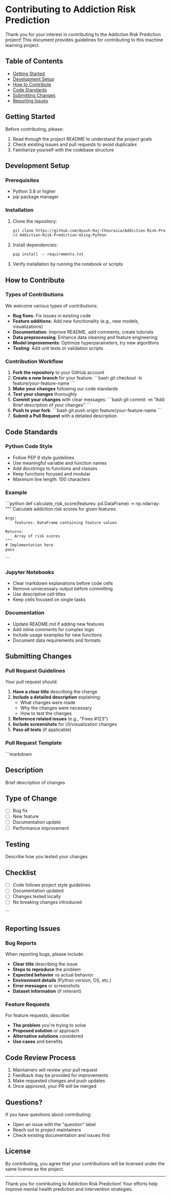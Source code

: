 # Contributing to Addiction Risk Prediction

Thank you for your interest in contributing to the Addiction Risk Prediction project! This document provides guidelines for contributing to this machine learning project.

## Table of Contents

- [Getting Started](#getting-started)
- [Development Setup](#development-setup)
- [How to Contribute](#how-to-contribute)
- [Code Standards](#code-standards)
- [Submitting Changes](#submitting-changes)
- [Reporting Issues](#reporting-issues)

## Getting Started

Before contributing, please:

1. Read through the project README to understand the project goals
2. Check existing issues and pull requests to avoid duplicates
3. Familiarize yourself with the codebase structure

## Development Setup

### Prerequisites

- Python 3.8 or higher
- pip package manager

### Installation

1. Clone the repository:

   ```bash
   git clone https://github.com/Ayush-Raj-Chourasia/Addiction-Risk-Prediction-Using-Python.git
   cd Addiction-Risk-Prediction-Using-Python
   ```

2. Install dependencies:

   ```bash
   pip install -r requirements.txt
   ```

3. Verify installation by running the notebook or scripts

## How to Contribute

### Types of Contributions

We welcome various types of contributions:

- **Bug fixes**: Fix issues in existing code
- **Feature additions**: Add new functionality (e.g., new models, visualizations)
- **Documentation**: Improve README, add comments, create tutorials
- **Data preprocessing**: Enhance data cleaning and feature engineering
- **Model improvements**: Optimize hyperparameters, try new algorithms
- **Testing**: Add unit tests or validation scripts

### Contribution Workflow

1. **Fork the repository** to your GitHub account
2. **Create a new branch** for your feature:
   \`\`\`bash
   git checkout -b feature/your-feature-name
   \`\`\`
3. **Make your changes** following our code standards
4. **Test your changes** thoroughly
5. **Commit your changes** with clear messages:
   \`\`\`bash
   git commit -m "Add: Brief description of your changes"
   \`\`\`
6. **Push to your fork**:
   \`\`\`bash
   git push origin feature/your-feature-name
   \`\`\`
7. **Submit a Pull Request** with a detailed description

## Code Standards

### Python Code Style

- Follow PEP 8 style guidelines
- Use meaningful variable and function names
- Add docstrings to functions and classes
- Keep functions focused and modular
- Maximum line length: 100 characters

### Example

\`\`\`python
def calculate_risk_score(features: pd.DataFrame) -> np.ndarray:
    """
    Calculate addiction risk scores for given features.
    
    Args:
        features: DataFrame containing feature values
        
    Returns:
        Array of risk scores
    """
    # Implementation here
    pass
\`\`\`

### Jupyter Notebooks

- Clear markdown explanations before code cells
- Remove unnecessary output before committing
- Use descriptive cell titles
- Keep cells focused on single tasks

### Documentation

- Update README.md if adding new features
- Add inline comments for complex logic
- Include usage examples for new functions
- Document data requirements and formats

## Submitting Changes

### Pull Request Guidelines

Your pull request should:

1. **Have a clear title** describing the change
2. **Include a detailed description** explaining:
   - What changes were made
   - Why the changes were necessary
   - How to test the changes
3. **Reference related issues** (e.g., "Fixes #123")
4. **Include screenshots** for UI/visualization changes
5. **Pass all tests** (if applicable)

### Pull Request Template

\`\`\`markdown

## Description

Brief description of changes

## Type of Change

- [ ] Bug fix
- [ ] New feature
- [ ] Documentation update
- [ ] Performance improvement

## Testing

Describe how you tested your changes

## Checklist

- [ ] Code follows project style guidelines
- [ ] Documentation updated
- [ ] Changes tested locally
- [ ] No breaking changes introduced

\`\`\`

## Reporting Issues

### Bug Reports

When reporting bugs, please include:

- **Clear title** describing the issue
- **Steps to reproduce** the problem
- **Expected behavior** vs actual behavior
- **Environment details** (Python version, OS, etc.)
- **Error messages** or screenshots
- **Dataset information** (if relevant)

### Feature Requests

For feature requests, describe:

- **The problem** you're trying to solve
- **Proposed solution** or approach
- **Alternative solutions** considered
- **Use cases** and benefits

## Code Review Process

1. Maintainers will review your pull request
2. Feedback may be provided for improvements
3. Make requested changes and push updates
4. Once approved, your PR will be merged

## Questions?

If you have questions about contributing:

- Open an issue with the "question" label
- Reach out to project maintainers
- Check existing documentation and issues first

## License

By contributing, you agree that your contributions will be licensed under the same license as the project.

---

Thank you for contributing to Addiction Risk Prediction! Your efforts help improve mental health prediction and intervention strategies.
